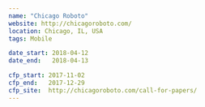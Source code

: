 ```yaml
---
name: "Chicago Roboto"
website: http://chicagoroboto.com/
location: Chicago, IL, USA
tags: Mobile

date_start: 2018-04-12
date_end:   2018-04-13

cfp_start: 2017-11-02
cfp_end:   2017-12-29
cfp_site:  http://chicagoroboto.com/call-for-papers/
---
```

